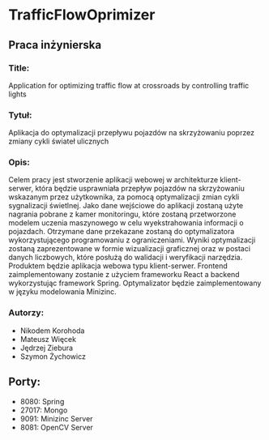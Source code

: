 # TrafficFlowOprimizer
## Praca inżynierska

### Title:
Application for optimizing traffic flow at crossroads by controlling traffic lights

### Tytuł:
Aplikacja do optymalizacji przepływu pojazdów na skrzyżowaniu poprzez zmiany cykli świateł ulicznych

### Opis:
Celem pracy jest stworzenie aplikacji webowej w architekturze klient-serwer, która będzie usprawniała przepływ pojazdów na skrzyżowaniu wskazanym przez użytkownika, za pomocą optymalizacji zmian cykli sygnalizacji świetlnej. Jako dane wejściowe do aplikacji zostaną użyte nagrania pobrane z kamer monitoringu, które zostaną przetworzone modelem uczenia maszynowego w celu wyekstrahowania informacji o pojazdach. Otrzymane dane przekazane zostaną do optymalizatora wykorzystującego programowaniu z ograniczeniami. Wyniki optymalizacji zostaną zaprezentowane w formie wizualizacji graficznej oraz w postaci danych liczbowych, które posłużą do walidacji i weryfikacji narzędzia.
Produktem będzie aplikacja webowa typu klient-serwer. Frontend zaimplementowany zostanie z użyciem frameworku React a backend wykorzystując framework Spring. Optymalizator będzie zaimplementowany w języku modelowania Minizinc.

### Autorzy:
- Nikodem Korohoda
- Mateusz Więcek
- Jędrzej Ziebura
- Szymon Żychowicz

## Porty:
- 8080:  Spring
- 27017: Mongo
- 9091:  Minizinc Server
- 8081:  OpenCV Server
